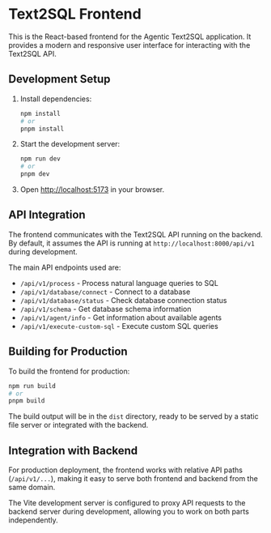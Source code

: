 # Text2SQL Frontend

This is the React-based frontend for the Agentic Text2SQL application. It provides a modern and responsive user interface for interacting with the Text2SQL API.

## Development Setup

1. Install dependencies:
   ```bash
   npm install
   # or
   pnpm install
   ```

2. Start the development server:
   ```bash
   npm run dev
   # or
   pnpm dev
   ```

3. Open [http://localhost:5173](http://localhost:5173) in your browser.

## API Integration

The frontend communicates with the Text2SQL API running on the backend. By default, it assumes the API is running at `http://localhost:8000/api/v1` during development.

The main API endpoints used are:

- `/api/v1/process` - Process natural language queries to SQL
- `/api/v1/database/connect` - Connect to a database
- `/api/v1/database/status` - Check database connection status 
- `/api/v1/schema` - Get database schema information
- `/api/v1/agent/info` - Get information about available agents
- `/api/v1/execute-custom-sql` - Execute custom SQL queries

## Building for Production

To build the frontend for production:

```bash
npm run build
# or
pnpm build
```

The build output will be in the `dist` directory, ready to be served by a static file server or integrated with the backend.

## Integration with Backend

For production deployment, the frontend works with relative API paths (`/api/v1/...`), making it easy to serve both frontend and backend from the same domain. 

The Vite development server is configured to proxy API requests to the backend server during development, allowing you to work on both parts independently.
